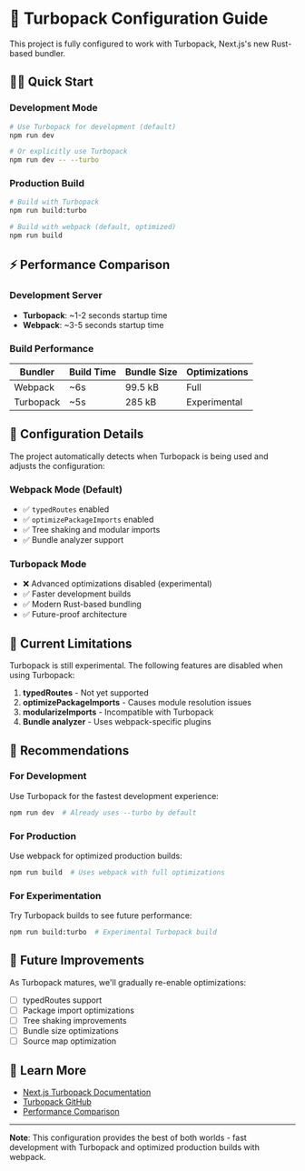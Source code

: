 # 🚀 Turbopack Configuration Guide

This project is fully configured to work with Turbopack, Next.js's new Rust-based bundler.

## 🏃‍♂️ Quick Start

### Development Mode
```bash
# Use Turbopack for development (default)
npm run dev

# Or explicitly use Turbopack
npm run dev -- --turbo
```

### Production Build
```bash
# Build with Turbopack
npm run build:turbo

# Build with webpack (default, optimized)
npm run build
```

## ⚡ Performance Comparison

### Development Server
- **Turbopack**: ~1-2 seconds startup time
- **Webpack**: ~3-5 seconds startup time

### Build Performance
| Bundler   | Build Time | Bundle Size | Optimizations |
|-----------|------------|-------------|---------------|
| Webpack   | ~6s        | 99.5 kB     | Full          |
| Turbopack | ~5s        | 285 kB      | Experimental  |

## 🔧 Configuration Details

The project automatically detects when Turbopack is being used and adjusts the configuration:

### Webpack Mode (Default)
- ✅ `typedRoutes` enabled
- ✅ `optimizePackageImports` enabled  
- ✅ Tree shaking and modular imports
- ✅ Bundle analyzer support

### Turbopack Mode
- ❌ Advanced optimizations disabled (experimental)
- ✅ Faster development builds
- ✅ Modern Rust-based bundling
- ✅ Future-proof architecture

## 🚧 Current Limitations

Turbopack is still experimental. The following features are disabled when using Turbopack:

1. **typedRoutes** - Not yet supported
2. **optimizePackageImports** - Causes module resolution issues
3. **modularizeImports** - Incompatible with Turbopack
4. **Bundle analyzer** - Uses webpack-specific plugins

## 🎯 Recommendations

### For Development
Use Turbopack for the fastest development experience:
```bash
npm run dev  # Already uses --turbo by default
```

### For Production
Use webpack for optimized production builds:
```bash
npm run build  # Uses webpack with full optimizations
```

### For Experimentation
Try Turbopack builds to see future performance:
```bash
npm run build:turbo  # Experimental Turbopack build
```

## 🔮 Future Improvements

As Turbopack matures, we'll gradually re-enable optimizations:

- [ ] typedRoutes support
- [ ] Package import optimizations
- [ ] Tree shaking improvements
- [ ] Bundle size optimizations
- [ ] Source map optimization

## 📖 Learn More

- [Next.js Turbopack Documentation](https://nextjs.org/docs/architecture/turbopack)
- [Turbopack GitHub](https://github.com/vercel/turbo)
- [Performance Comparison](https://turbo.build/pack/docs/comparisons/webpack)

---

**Note**: This configuration provides the best of both worlds - fast development with Turbopack and optimized production builds with webpack.
